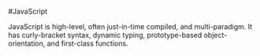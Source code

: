 #JavaScript
JavaScript is high-level, often just-in-time compiled, and multi-paradigm. It has curly-bracket syntax, dynamic typing, prototype-based object-orientation, and first-class functions.